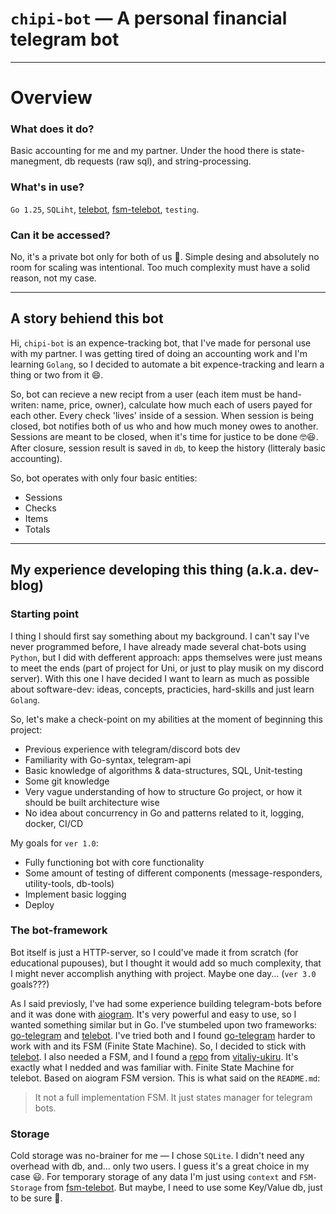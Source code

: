 # `chipi-bot` &mdash; A personal financial telegram bot

---

# Overview

### What does it do?

Basic accounting for me and my partner. Under the hood there is state-manegment, db requests (raw sql), and string-processing.

### What's in use?

`Go 1.25`, `SQLiht`, [telebot]("gopkg.in/telebot.v4"), [fsm-telebot](github.com/vitaliy-ukiru/fsm-telebot), `testing`.

### Can it be accessed?
No, it's a private bot only for both of us 💜. Simple desing and absolutely no room for scaling was intentional. Too much complexity must have a solid reason, not my case.

---

## A story behiend this bot
Hi, `chipi-bot` is an expence-tracking bot, that I've made for personal use with my partner. I was getting tired of doing an accounting work and I'm learning `Golang`, so I decided to automate a bit expence-tracking and learn a thing or two from it 😄.

So, bot can recieve a new recipt from a user (each item must be hand-writen: name, price, owner), calculate how much each of users payed for each other. Every check 'lives' inside of a session. When session is being closed, bot notifies both of us who and how much money owes to another. Sessions are meant to be closed, when it's time for justice to be done 🤓😆. After closure, session result is saved in `db`, to keep the history (litteraly basic accounting).

So, bot operates with only four basic entities:
- Sessions
- Checks
- Items
- Totals


---

## My experience developing this thing (a.k.a. dev-blog)
### Starting point
I thing I should first say something about my background. I can't say I've never programmed before, I have already made several chat-bots using `Python`, but I did with defferent approach: apps themselves were just means to meet the ends (part of project for Uni, or just to play musik on my discord server). With this one I have decided I want to learn as much as possible about software-dev: ideas, concepts, practicies, hard-skills and just learn `Golang`. 

So, let's make a check-point on my abilities at the moment of beginning this project:
- Previous experience with telegram/discord bots dev
- Familiarity with Go-syntax, telegram-api
- Basic knowledge of algorithms & data-structures, SQL, Unit-testing 
- Some git knowledge
- Very vague understanding of how to structure Go project, or how it should be built architecture wise
- No idea about concurrency in Go and patterns related to it, logging, docker, CI/CD

My goals for `ver 1.0`:
- Fully functioning bot with core functionality
- Some amount of testing of different components (message-responders, utility-tools, db-tools)
- Implement basic logging
- Deploy

### The bot-framework 
Bot itself is just a HTTP-server, so I could've made it from scratch (for educational pupouses), but I thought it would add so much complexity, that I might never accomplish anything with project. Maybe one day... (`ver 3.0` goals???)

As I said previosly, I've had some experience building telegram-bots before and it was done with [aiogram](https://github.com/aiogram/aiogram). It's very powerful and easy to use, so I wanted something similar but in Go. I've stumbeled upon two frameworks: [go-telegram](github.com/go-telegram/bot) and [telebot]("gopkg.in/telebot.v4"). I've tried both and I found [go-telegram](github.com/go-telegram/bot) harder to work with and its FSM (Finite State Machine). So, I decided to stick with [telebot]("gopkg.in/telebot.v4"). I also needed a FSM, and I found a [repo](github.com/vitaliy-ukiru/fsm-telebot/) from [vitaliy-ukiru](github.com/vitaliy-ukiru/). It's exactly what I nedded and was familiar with. 
Finite State Machine for telebot. Based on aiogram FSM version. This is what said on the `README.md`:

> It not a full implementation FSM. It just states manager for telegram bots.

### Storage
Cold storage was no-brainer for me &mdash; I chose `SQLite`. I didn't need any overhead with db, and... only two users. I guess it's a great choice in my case 😃. For temporary storage of any data I'm just using `context` and `FSM-Storage` from [fsm-telebot](github.com/vitaliy-ukiru/fsm-telebot/). But maybe, I need to use some Key/Value db, just to be sure 👀.
